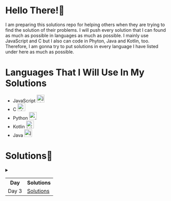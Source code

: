 # Hello There!👋
 I am preparing this solutions repo for helping others when they are trying to find the solution of their problems.
 I will push every solution that I can found as much as possible in languages as much as possible.
 I mainly use JavaScript and C but I also can code in Phyton, Java and Kotlin, too. Therefore, I am gonna try to put solutions in every language I have listed under here as much as possible.
# Languages That I Will Use In My Solutions
- JavaScript <img src="https://cdn1.iconfinder.com/data/icons/ionicons-fill-vol-2/512/logo-javascript-256.png" alt="jsIcon" width="24" height="24"/>
- C <img src="https://cdn3.iconfinder.com/data/icons/teenyicons-solid-vol-1/15/c-256.png" alt="cIcon" width="24" height="24"/>
- Python <img src="https://cdn1.iconfinder.com/data/icons/ionicons-fill-vol-2/512/logo-python-256.png" alt="pyIcon" width="24" height="24"/>
- Kotlin <img src="https://cdn4.iconfinder.com/data/icons/logos-brands-5/24/kotlin-256.png" alt="ktIcon" width="24" height="24"/>
- Java <img src="https://cdn3.iconfinder.com/data/icons/font-awesome-brands/512/java-256.png" alt="javaIcon" width="24" height="24"/>


# Solutions📝
<details>
    <summary December 2023>
        <table>
            <tr>
                <th>Day</th>
                <th>Solutions</th>
            </tr>
            <tr>
                <td>Day 3</td>
                <td><a href="./December%202023/Day3">Solutions</a></td>
            </tr>
        </table>
    </summary>
</details>
